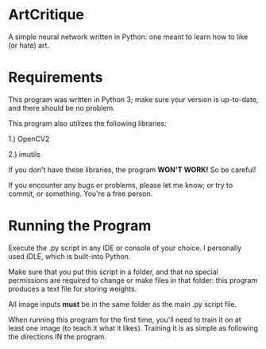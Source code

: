 # ArtCritique
A simple neural network written in Python: one meant to learn how to like (or hate) art.

# Requirements
This program was written in Python 3; make sure your version is up-to-date, and there should be no problem.

This program also utilizes the following libraries:


  1.) OpenCV2


  2.) imutils


If you don't have these libraries, the program **WON'T WORK!** So be careful!

If you encounter any bugs or problems, please let me know; or try to commit, or something. You're a free person.

# Running the Program

Execute the .py script in any IDE or console of your choice. I personally used IDLE, which is built-into Python.

Make sure that you put this script in a folder, and that no special permissions are required to change or make files in that folder: this program produces a text file for storing weights.

All image inputs **must** be in the same folder as the main .py script file.

When running this program for the first time, you'll need to train it on at least one image (to teach it what it likes). Training it is as simple as following the directions IN the program.
